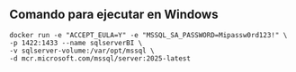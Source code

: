 ## Comando para ejecutar en Windows
```docker
docker run -e "ACCEPT_EULA=Y" -e "MSSQL_SA_PASSWORD=Mipassw0rd123!" \
-p 1422:1433 --name sqlserverBI \
-v sqlserver-volume:/var/opt/mssql \
-d mcr.microsoft.com/mssql/server:2025-latest
```